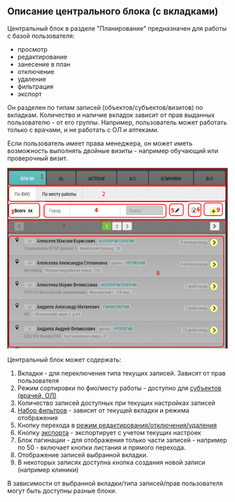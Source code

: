## Описание центрального блока (с вкладками)

Центральный блок в разделе "Планирование" предназначен для работы 
с базой пользователя:
  - просмотр
  - редактирование
  - занесение в план
  - отключение
  - удаление
  - фильтрация
  - экспорт
  
Он разделен по типам записей (объектов/субъектов/визитов) по вкладкам.
Количество и наличие вкладок зависит от прав выданных пользователю - от его группы.
Например, пользователь может работать только с врачами, и не работать с ОЛ и аптеками.

Если пользователь имеет права менеджера, он может иметь возможность выполнять двойные визиты - например обучающий или проверочный визит.

![](../images/rep-planning-central-block.png)

Центральный блок может содержать:
  1. Вкладки - для переключения типа текущих записей. Зависят от прав пользователя
  2. Режим сортировки по фио/месту работы - доступно для [субъектов (врачей, ОЛ)](rep-planning-central-block-subjects.md)
  3. Количество записей доступных при текущих настройках записей
  4. [Набор фильтров](rep-planning-central-block-filters.md) - зависит от текущей вкладки и режима отображения
  5. Кнопку перехода в [режим редактирования/отключения/удаления](rep-planning-central-block-edit.md)
  6. Кнопку [экспорта](rep-planning-central-block-export.md) - экспортирует с учетом текущих настроек
  7. Блок пагинации - для отображения только части записей - например по 50 - включает кнопки листания и прямого перехода.
  8. Отображение записей выбранной вкладки.
  9. В некоторых записях доступна кнопка создания новой записи (например клиники)

В зависимости от выбранной вкладки/типа записей/прав пользователя могут быть доступны разные блоки.
